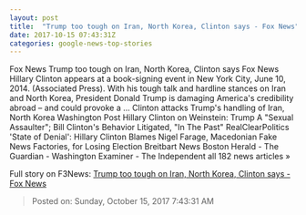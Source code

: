 ```yaml
---
layout: post
title:  "Trump too tough on Iran, North Korea, Clinton says - Fox News"
date: 2017-10-15 07:43:31Z
categories: google-news-top-stories
---
```


Fox News Trump too tough on Iran, North Korea, Clinton says Fox News Hillary Clinton appears at a book-signing event in New York City, June 10, 2014. (Associated Press). With his tough talk and hardline stances on Iran and North Korea, President Donald Trump is damaging America's credibility abroad – and could provoke a ... Clinton attacks Trump's handling of Iran, North Korea Washington Post Hillary Clinton on Weinstein: Trump A "Sexual Assaulter"; Bill Clinton's Behavior Litigated, "In The Past" RealClearPolitics 'State of Denial': Hillary Clinton Blames Nigel Farage, Macedonian Fake News Factories, for Losing Election Breitbart News Boston Herald - The Guardian - Washington Examiner - The Independent all 182 news articles »


Full story on F3News: [Trump too tough on Iran, North Korea, Clinton says - Fox News](http://www.f3nws.com/n/Jq3he)

> Posted on: Sunday, October 15, 2017 7:43:31 AM
